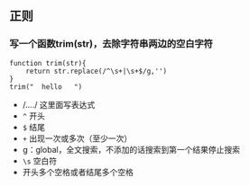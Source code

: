 ## 正则

### 写一个函数trim(str)，去除字符串两边的空白字符
```
function trim(str){
	return str.replace(/^\s+|\s+$/g,'')
}
trim("  hello   ")
```
- /..../ 这里面写表达式
- `^` 开头
- `$` 结尾
- `+` 出现一次或多次（至少一次）
- g：global，全文搜索，不添加的话搜索到第一个结果停止搜索
- `\s` 空白符
- 开头多个空格或者结尾多个空格